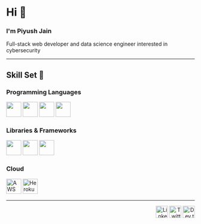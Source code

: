 # Hi 👋 

### I'm Piyush Jain

Full-stack web developer and data science engineer interested in cybersecurity

---

## Skill Set 💪

### Programming Languages

<p>
<img src = 'https://github.com/MarikIshtar007/MarikIshtar007/blob/master/images/python2.png' height="40" height='40'/><nbsp/><nbsp/>
<img src = 'https://github.com/MarikIshtar007/MarikIshtar007/blob/master/images/html.svg' height="40" width='40'/><nbsp/><nbsp/>
<img src = 'https://github.com/MarikIshtar007/MarikIshtar007/blob/master/images/css.svg' height="40" width='40'/><nbsp/><nbsp/>
<img src = 'https://github.com/MarikIshtar007/MarikIshtar007/blob/master/images/js.svg' height="40" width='40'/><nbsp/><nbsp/>
</p>

### Libraries & Frameworks

<p>
  <img src = "https://www.fullstackpython.com/img/logos/django.png" height="40" width="40" /><nbsp/><nbsp/>
  <img src = "https://miro.medium.com/max/438/1*0G5zu7CnXdMT9pGbYUTQLQ.png" height="40" width="40" /><nbsp/><nbsp/>
  <img src = "https://upload.wikimedia.org/wikipedia/commons/thumb/a/a7/React-icon.svg/1280px-React-icon.svg.png" height="40" width="40" /><nbsp/><nbsp/>
</p>

### Cloud

<p>
<img title="AWS" alt="AWS" height="40" width="40" src="https://p.kindpng.com/picc/s/152-1522129_how-to-manage-and-automate-aws-ebs-snapshots.png"><nbsp/><nbsp/>
<img title="Heroku" alt="Heroku" height="40" width="40" src="https://img.icons8.com/color/48/000000/heroku.png"><nbsp/><nbsp/>
</p>

---

<p align="right">
  <a href="https://www.linkedin.com/in/piyush-jain-08974319a/"><img alt="LinkedIn" title="LinkedIn" height="32" width="32"                   src="https://raw.githubusercontent.com/peterthehan/peterthehan/master/assets/linkedin.svg"></a><nbsp/><nbsp/>
  <a href="https://twitter.com/el_loco_piccolo"><img alt="Twitter" title="Twitter" height="32" width="32" src="https://raw.githubusercontent.com/peterthehan/peterthehan/master/assets/twitter.svg"></a><nbsp/><nbsp/>
  <a href="https://dev.to/piyushjz"><img alt="Dev.to" title="Dev.to" height="32" width="32" src="https://res.cloudinary.com/practicaldev/image/fetch/s--pcSkTMZL--/c_limit,f_auto,fl_progressive,q_80,w_190/https://practicaldev-herokuapp-com.freetls.fastly.net/assets/devlogo-pwa-512.png"></a><nbsp/><nbsp/>
</p>
